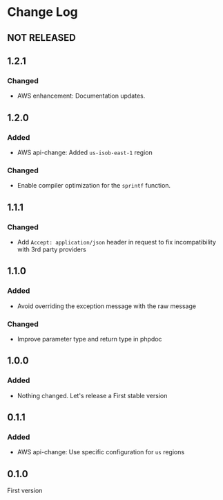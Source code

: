 # Change Log

## NOT RELEASED

## 1.2.1

### Changed

- AWS enhancement: Documentation updates.

## 1.2.0

### Added

- AWS api-change: Added `us-isob-east-1` region

### Changed

- Enable compiler optimization for the `sprintf` function.

## 1.1.1

### Changed

- Add `Accept: application/json` header in request to fix incompatibility with 3rd party providers

## 1.1.0

### Added

- Avoid overriding the exception message with the raw message

### Changed

- Improve parameter type and return type in phpdoc

## 1.0.0

### Added

- Nothing changed. Let's release a First stable version

## 0.1.1

### Added

- AWS api-change: Use specific configuration for `us` regions

## 0.1.0

First version
